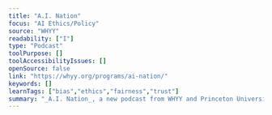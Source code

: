 ```yaml
---
title: "A.I. Nation"
focus: "AI Ethics/Policy"
source: "WHYY"
readability: ["I"]
type: "Podcast"
toolPurpose: []
toolAccessibilityIssues: []
openSource: false
link: "https://whyy.org/programs/ai-nation/"
keywords: []
learnTags: ["bias","ethics","fairness","trust"]
summary: "_A.I. Nation_, a new podcast from WHYY and Princeton University, reveals how artificial intelligence is operating in the background, and sometimes foreground, of every major story, trend, and event in our modern lives. "
---
```


